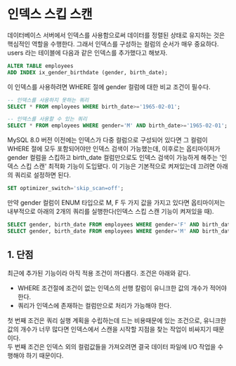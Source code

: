 # 인덱스 스킵 스캔
데이터베이스 서버에서 인덱스를 사용함으로써 데이터를 정렬된 상태로 유지하는 것은 핵심적인 역할을 수행한다. 그래서 인덱스를 구성하는 컬럼의 순서가 매우 중요하다.  
users 라는 테이블에 다음과 같은 인덱스를 추가했다고 해보자.

```sql
ALTER TABLE employees
ADD INDEX ix_gender_birthdate (gender, birth_date);
```

이 인덱스를 사용하려면 WHERE 절에 gender 컬럼에 대한 비교 조건이 필수다.

```sql
-- 인덱스를 사용하지 못하는 쿼리
SELECT * FROM employees WHERE birth_date>='1965-02-01';

-- 인덱스를 사용할 수 있는 쿼리
SELECT * FROM employees WHERE gender='M' AND birth_date>='1965-02-01';
```

MySQL 8.0 버전 이전에는 인덱스가 다중 컬럼으로 구성되어 있다면 그 컬럼이 WHERE 절에 모두 포함되어야만 인덱스 검색이 가능했는데, 이후로는 옵티마이저가 gender 컬럼을 스킵하고 birth_date 컬럼만으로도 인덱스 검색이 가능하게 해주는 '인덱스 스킵 스캔' 최적화 기능이 도입됐다. 이 기능은 기본적으로 켜져있는데 끄려면 아래의 쿼리로 설정하면 된다.

```sql
SET optimizer_switch='skip_scan=off';
```

만약 gender 컬럼이 ENUM 타입으로 M, F 두 가지 값을 가지고 있다면 옵티마이저는 내부적으로 아래의 2개의 쿼리를 실행한다(인덱스 스킵 스캔 기능이 켜져있을 때).

```sql
SELECT gender, birth_date FROM employees WHERE gender='F' AND birth_date>='1965-02-01';
SELECT gender, birth_date FROM employees WHERE gender='M' AND birth_date>='1965-02-01';
```

## 1. 단점
최근에 추가된 기능이라 아직 적용 조건이 까다롭다. 조건은 아래와 같다.

- WHERE 조건절에 조건이 없는 인덱스의 선행 칼럼이 유니크한 값의 개수가 적어야 한다.
- 쿼리가 인덱스에 존재하는 컬럼만으로 처리가 가능해야 한다.

첫 번째 조건은 쿼리 실행 계획을 수립하는데 드는 비용때문에 있는 조건으로, 유니크한 값의 개수가 너무 많다면 인덱스에서 스캔을 시작할 지점을 찾는 작업이 비싸지기 때문이다.  
두 번째 조건은 인덱스 외의 컬럼값들을 가져오려면 결국 데이터 파일에 I/O 작업을 수행해야 하기 때문이다.

